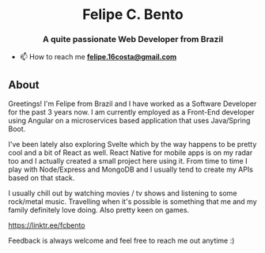 <h1 align="center">Felipe C. Bento</h1>
<h3 align="center">A quite passionate Web Developer from Brazil</h3>

- 📫 How to reach me **felipe.16costa@gmail.com**

## About 
Greetings! I'm Felipe from Brazil and I have worked as a Software Developer for the past 3 years now. I am currently employed as a Front-End developer using Angular on a microservices based application that uses Java/Spring Boot. 

I've been lately also exploring Svelte which by the way happens to be pretty cool and a bit of React as well. React Native for mobile apps is on my radar too and I actually created a small project here using it. From time to time I play with Node/Express and MongoDB and I usually tend to create my APIs based on that stack.

I usually chill out by watching movies / tv shows and listening to some rock/metal music. Travelling when it's possible is something that me and my family definitely love doing. Also pretty keen on games.

https://linktr.ee/fcbento

Feedback is always welcome and feel free to reach me out anytime :)
